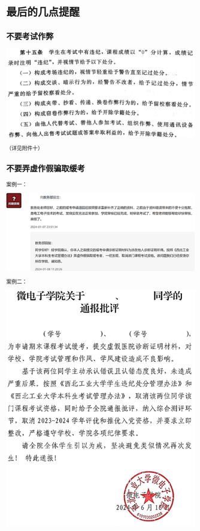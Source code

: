 # 最后的几点提醒

## 不要考试作弊

![不要考试作弊](assets/do-not-cheat.png)

（详见附件十）

## 不要弄虚作假骗取缓考

案例一：

![不要弄虚作假骗取缓考](assets/do-not-fake.png)

案例二：

![不要弄虚作假骗取缓考](assets/outcome.png)